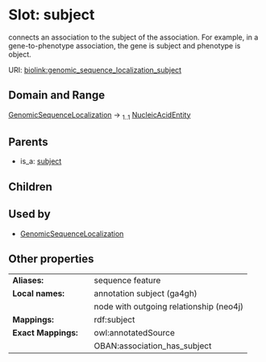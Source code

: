 
# Slot: subject


connects an association to the subject of the association. For example, in a gene-to-phenotype association, the gene is subject and phenotype is object.

URI: [biolink:genomic_sequence_localization_subject](https://w3id.org/biolink/vocab/genomic_sequence_localization_subject)


## Domain and Range

[GenomicSequenceLocalization](GenomicSequenceLocalization.md) &#8594;  <sub>1..1</sub> [NucleicAcidEntity](NucleicAcidEntity.md)

## Parents

 *  is_a: [subject](subject.md)

## Children


## Used by

 * [GenomicSequenceLocalization](GenomicSequenceLocalization.md)

## Other properties

|  |  |  |
| --- | --- | --- |
| **Aliases:** | | sequence feature |
| **Local names:** | | annotation subject (ga4gh) |
|  | | node with outgoing relationship (neo4j) |
| **Mappings:** | | rdf:subject |
| **Exact Mappings:** | | owl:annotatedSource |
|  | | OBAN:association_has_subject |

